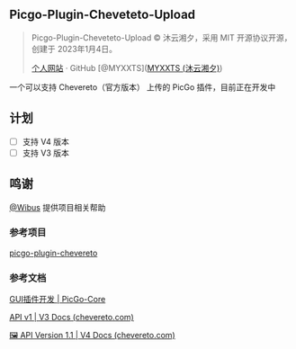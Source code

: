 ## Picgo-Plugin-Cheveteto-Upload

> Picgo-Plugin-Cheveteto-Upload © 沐云湘夕，采用 MIT 开源协议开源，创建于 2023年1月4日。
>
> [个人网站](https://www.myxxts.com) · GitHub [@MYXXTS]([MYXXTS (沐云湘夕)](https://github.com/MYXXTS))

一个可以支持 Chevereto（官方版本） 上传的 PicGo 插件，目前正在开发中

## 计划

- [ ] 支持 V4 版本
- [ ] 支持 V3 版本

## 鸣谢

[@Wibus](https://github.com/wibus-wee) 提供项目相关帮助

### 参考项目

[picgo-plugin-chevereto](https://github.com/wf-nb/PicGoPlugins/tree/main/picgo-plugin-chevereto) 

### 参考文档

[GUI插件开发 | PicGo-Core](https://picgo.github.io/PicGo-Core-Doc/zh/dev-guide/gui.html#shownotification-option)

[API v1 | V3 Docs (chevereto.com)](https://v3-docs.chevereto.com/api/#api-key)

[🖼 API Version 1.1 | V4 Docs (chevereto.com)](https://v4-docs.chevereto.com/developer/api/api-v1.html#key)
